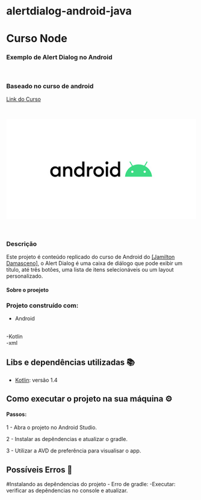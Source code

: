 # alertdialog-android-java


<!-- @import "[TOC]" {cmd="toc" depthFrom=1 depthTo=6 orderedList=false} -->
# Curso Node

 <h3>Exemplo de Alert Dialog no Android </h3>
 <br>
 
 <h3>Baseado no curso de android</h3>

 [Link do Curso](https://www.udemy.com/course/curso-completo-do-desenvolvedor-android/learn/lecture/18764534#overview)

<br>
 

![](./android.jpg)

<br>
 
 <h3>Descrição</h3> 
<p>Este projeto é conteúdo replicado do curso de Android do <a href=https://www.udemy.com/course/curso-completo-do-desenvolvedor-android/learn/lecture/18764534#overview target="_blank">[Jamilton Damasceno]</a>, o Alert Dialog é uma caixa de diálogo que pode exibir um título, até três botões, uma lista de itens selecionáveis ou um layout personalizado. </a> <p>


<h4> Sobre o proejeto</h4>

### Projeto construído com:
- Android
 <br>
 -Kotlin
 <br>
 -xml
  
 ## Libs e dependências utilizadas :books:

- [Kotlin](https://kotlinlang.org/):  versão 1.4

## Como executar o projeto na sua máquina :gear:

<h4>Passos:</h4>

1 - Abra o projeto no Android Studio.

2 - Instalar as depêndencias e atualizar o gradle.

3 - Utilizar a AVD de preferência para visualisar o app.
			

## Possíveis Erros :triangular_flag_on_post:

#Instalando as depêndencias do projeto - Erro de gradle: 
 -Executar: verificar as depêndencias no console e atualizar.








